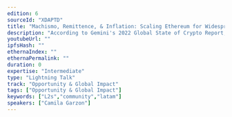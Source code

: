 ```yaml
---
edition: 6
sourceId: "XDAPTD"
title: "Machismo, Remittence, & Inflation: Scaling Ethereum for Widespread Adoption in LATAM"
description: "According to Gemini's 2022 Global State of Crypto Report, women in developing countries lead in the adoption of crypto among women. Particularly, women in Latina America lead in crypto ownership when compared to other regions, with 43% of crypto holders being women. We'll take a real world lens to the reality of LATAM and the need to scale Ethereum, the status of L2s, emerging modular blockchains, and how they all fit into the end goal of getting Ethereum transactions into fractions of cents."
youtubeUrl: ""
ipfsHash: ""
ethernaIndex: ""
ethernaPermalink: ""
duration: 0
expertise: "Intermediate"
type: "Lightning Talk"
track: "Opportunity & Global Impact"
tags: ["Opportunity & Global Impact"]
keywords: ["L2s","community","latam"]
speakers: ["Camila Garzon"]
---
```


